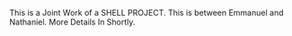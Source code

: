 This is a Joint Work of a SHELL PROJECT.
This is between Emmanuel and Nathaniel. More Details In Shortly.
